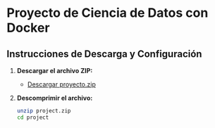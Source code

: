 # Proyecto de Ciencia de Datos con Docker

## Instrucciones de Descarga y Configuración

1. **Descargar el archivo ZIP:**
   - [Descargar proyecto.zip](project_regresiondocker.zip)

2. **Descomprimir el archivo:**
   ```bash
   unzip project.zip
   cd project
